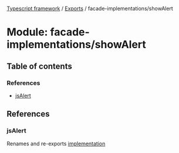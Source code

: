 [Typescript framework](../index.md) / [Exports](../modules.md) / facade-implementations/showAlert

# Module: facade-implementations/showAlert

## Table of contents

### References

- [jsAlert](facade_implementations_showAlert.md#jsalert)

## References

### jsAlert

Renames and re-exports [implementation](facade_implementations_showAlert_jsAlert.md#implementation)
